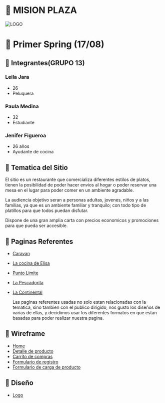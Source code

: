 # :pizza: MISION PLAZA

![LOGO](https://github.com/shennifer/Proyecto-integrador/blob/master/IMAGENES/logo.jpg)

# :paperclip: Primer Spring (17/08)

## :busts_in_silhouette: Integrantes(GRUPO 13)

### Leila Jara
- 26
- Peluquera

### Paula Medina
- 32
- Estudiante

### Jenifer Figueroa
- 26 años
- Ayudante de cocina

## :pushpin: Tematica del Sitio
El sitio es un restaurante que comercializa diferentes estilos de platos, tienen la posibilidad de poder hacer envios al hogar o poder reservar una mesa en el lugar para poder comer en un ambiente agradable.  
  
La audiencia objetivo seran a personas adultas,  jovenes, niños y a las familias, ya que es un ambiente familiar y tranquilo; con todo tipo de platillos para que todos puedan disfutar.  
  
Dispone de una gran amplia carta con precios economicos y promociones para que pueda ser accesible.
 


 ## :page_facing_up: Paginas Referentes
- [Caravan](https://www.caravanrestaurants.co.uk/exmouth-market.html/)
- [La cocina de Elisa](https://www.lacocinadeelisa.es/)
- [Punto Limite](https://puntolimitebar.com/)
- [La Pescadorita](http://www.lapescadorita.com/)
- [La Continental](https://www.lacontinental.com/)

  
  Las paginas referentes usadas no solo estan relacionadas con la tematica, sino tambien con el publico dirigido, nos gusto los diseños de varias de ellas, y decidimos usar los diferentes formatos en que estan basadas para poder realizar nuestra pagina.  
    

## :memo: Wireframe

- [Home](https://github.com/shennifer/Grupo_13_proyecto_integrador/blob/master/WIREFRANES/HOME.png)
- [Detalle de producto](https://github.com/shennifer/Grupo_13_proyecto_integrador/blob/master/WIREFRANES/CARTA.png)
- [Carrito de compras](https://github.com/shennifer/Grupo_13_proyecto_integrador/blob/master/WIREFRANES/CARRITO%20DE%20COMPRAS.png)
- [Formulario de registro](https://github.com/shennifer/Grupo_13_proyecto_integrador/blob/master/WIREFRANES/FORMULARIO%20DE%20REGISTRO.png)
- [Formulario de carga de producto](https://github.com/shennifer/Grupo_13_proyecto_integrador/blob/master/WIREFRANES/CARGA%20DE%20PRODUCTOS.png)

## :art: Diseño
- [Logo](https://github.com/shennifer/Grupo_13_proyecto_integrador/blob/master/IMAGENES/logo.jpg)

